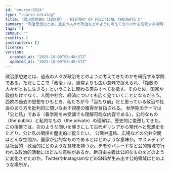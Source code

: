 ```yaml
---
id: "course:9324"
type: "course-catalog"
title: "政治思想史b（18以前） ／HISTORY OF POLITICAL THOUGHTS b"
summary: "政治思想史とは、過去の人々が政治をどのように考えてきたのかを研究する学問である。ただしここで「政治」は、通常よりも広い意味で捉えられ、「複数の人々がともに生きる」ということに関わる営みすべてを指す。そのため、国家や政府だけでなく、人間や社会…"
tags: []
campus: ""
credits: 2
instructors: []
license: " "
version:
  created_at: "2025-10-09T03:48:57Z"
  updated_at: "2025-10-09T03:48:57Z"
---
```


政治思想史とは、過去の人々が政治をどのように考えてきたのかを研究する学問である。ただしここで「政治」は、通常よりも広い意味で捉えられ、「複数の人々がともに生きる」ということに関わる営みすべてを指す。そのため、国家や政府だけでなく、人間や社会、経済についても広く見ていくことになるだろう。西欧の過去の思想をひもとき、私たちが今「当たり前」だと思っている政治や社会のあり方を批判的に問いなおす視座の獲得が目指される。 秋学期のテーマは「公と私」である（春学期を未受講でも理解可能な内容である）。公的なもの（the public）と私的なもの（the private）の理解は、歴史的に変遷してきた。この授業では、次のような問いを導きにして古代ギリシアから現代へと思想史をたどり、公と私の関係を歴史的に捉えたい。 公園や道路、広場などの公共空間はどんな空間か。国家が公的なものであるとはどのような意味か。マスメディアは社会的・政治的にどのような意味を持つか。デモやパレードなど公的領域で行われる政治的活動にはどんな意味があるか。新自由主義は公的なものをどのように変化させたのか。TwitterやInstagramなどのSNSが生み出す公的領域はどのような場所か。
